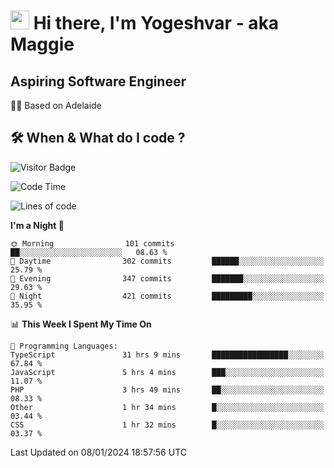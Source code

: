 <h1><img src="https://emojis.slackmojis.com/emojis/images/1531849430/4246/blob-sunglasses.gif?1531849430" width="30"/> Hi there, I'm Yogeshvar - aka Maggie</h1>

## Aspiring Software Engineer
🏂🏻  Based on Adelaide 

## 🛠 When & What do I code ?  

![Visitor Badge](https://visitor-badge.feriirawann.repl.co?username=yogeshvar&repo=yogeshvar&label=Visitors&style=plastic&color=%23457BFF&contentType=svg)

<!--START_SECTION:waka-->
![Code Time](http://img.shields.io/badge/Code%20Time-2%2C533%20hrs%2021%20mins-blue)

![Lines of code](https://img.shields.io/badge/From%20Hello%20World%20I%27ve%20Written-4.0%20million%20lines%20of%20code-blue)

**I'm a Night 🦉** 

```text
🌞 Morning                101 commits         ██░░░░░░░░░░░░░░░░░░░░░░░   08.63 % 
🌆 Daytime                302 commits         ██████░░░░░░░░░░░░░░░░░░░   25.79 % 
🌃 Evening                347 commits         ███████░░░░░░░░░░░░░░░░░░   29.63 % 
🌙 Night                  421 commits         █████████░░░░░░░░░░░░░░░░   35.95 % 
```


📊 **This Week I Spent My Time On** 

```text
💬 Programming Languages: 
TypeScript               31 hrs 9 mins       █████████████████░░░░░░░░   67.84 % 
JavaScript               5 hrs 4 mins        ███░░░░░░░░░░░░░░░░░░░░░░   11.07 % 
PHP                      3 hrs 49 mins       ██░░░░░░░░░░░░░░░░░░░░░░░   08.33 % 
Other                    1 hr 34 mins        █░░░░░░░░░░░░░░░░░░░░░░░░   03.44 % 
CSS                      1 hr 32 mins        █░░░░░░░░░░░░░░░░░░░░░░░░   03.37 % 
```


 Last Updated on 08/01/2024 18:57:56 UTC
<!--END_SECTION:waka-->
